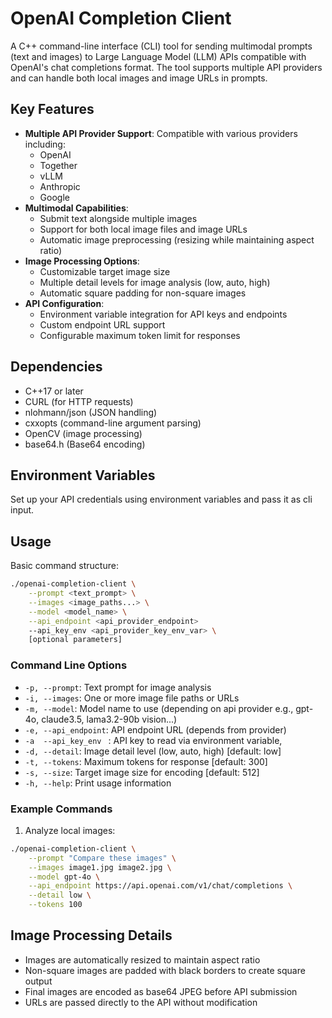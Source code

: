 # OpenAI Completion Client

A C++ command-line interface (CLI) tool for sending multimodal prompts (text and images) to Large Language Model (LLM) APIs compatible with OpenAI's chat completions format. The tool supports multiple API providers and can handle both local images and image URLs in prompts.

## Key Features

- **Multiple API Provider Support**: Compatible with various providers including:
  - OpenAI
  - Together
  - vLLM
  - Anthropic
  - Google
- **Multimodal Capabilities**: 
  - Submit text alongside multiple images
  - Support for both local image files and image URLs
  - Automatic image preprocessing (resizing while maintaining aspect ratio)
- **Image Processing Options**:
  - Customizable target image size
  - Multiple detail levels for image analysis (low, auto, high)
  - Automatic square padding for non-square images
- **API Configuration**:
  - Environment variable integration for API keys and endpoints
  - Custom endpoint URL support
  - Configurable maximum token limit for responses

## Dependencies

- C++17 or later
- CURL (for HTTP requests)
- nlohmann/json (JSON handling)
- cxxopts (command-line argument parsing)
- OpenCV (image processing)
- base64.h (Base64 encoding)

## Environment Variables

Set up your API credentials using environment variables and pass it as cli input.

## Usage

Basic command structure:

```bash
./openai-completion-client \
    --prompt <text_prompt> \
    --images <image_paths...> \
    --model <model_name> \
    --api_endpoint <api_provider_endpoint>
    --api_key_env <api_provider_key_env_var> \
    [optional parameters]
```

### Command Line Options

- `-p, --prompt`: Text prompt for image analysis
- `-i, --images`: One or more image file paths or URLs
- `-m, --model`: Model name to use (depending on api provider e.g., gpt-4o, claude3.5, lama3.2-90b vision...)
- `-e, --api_endpoint`: API endpoint URL (depends from provider) 
- `-a  --api_key_env ` : API key to read via environment variable, 
- `-d, --detail`: Image detail level (low, auto, high) [default: low]
- `-t, --tokens`: Maximum tokens for response [default: 300]
- `-s, --size`: Target image size for encoding [default: 512]
- `-h, --help`: Print usage information

### Example Commands

1. Analyze local images:
```bash
./openai-completion-client \
    --prompt "Compare these images" \
    --images image1.jpg image2.jpg \
    --model gpt-4o \
    --api_endpoint https://api.openai.com/v1/chat/completions \
    --detail low \
    --tokens 100
```

## Image Processing Details

- Images are automatically resized to maintain aspect ratio
- Non-square images are padded with black borders to create square output
- Final images are encoded as base64 JPEG before API submission
- URLs are passed directly to the API without modification

